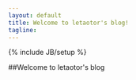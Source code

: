```yaml
---
layout: default
title: Welcome to letaotor's blog!
tagline: 
---
```

{% include JB/setup %}

##Welcome to letaotor's blog

